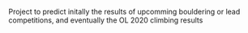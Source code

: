 Project to predict initally the results of upcomming bouldering or lead competitions, and eventually the OL 2020 climbing results
